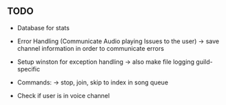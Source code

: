 ## TODO
- Database for stats 
- Error Handling (Communicate Audio playing Issues to the user)
-> save channel information in order to communicate errors
- Setup winston for exception handling 
-> also make file logging guild-specific
- Commands:
-> stop, join, skip to index in song queue

- Check if user is in voice channel